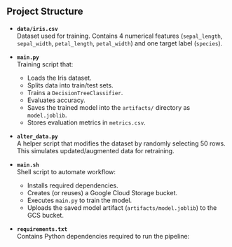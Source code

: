 ## Project Structure

- **`data/iris.csv`**  
  Dataset used for training. Contains 4 numerical features (`sepal_length`, `sepal_width`, `petal_length`, `petal_width`) and one target label (`species`).

- **`main.py`**  
  Training script that:
  - Loads the Iris dataset.  
  - Splits data into train/test sets.  
  - Trains a `DecisionTreeClassifier`.  
  - Evaluates accuracy.  
  - Saves the trained model into the `artifacts/` directory as `model.joblib`.  
  - Stores evaluation metrics in `metrics.csv`.

- **`alter_data.py`**  
  A helper script that modifies the dataset by randomly selecting 50 rows.  
  This simulates updated/augmented data for retraining.

- **`main.sh`**  
  Shell script to automate workflow:
  - Installs required dependencies.  
  - Creates (or reuses) a Google Cloud Storage bucket.  
  - Executes `main.py` to train the model.  
  - Uploads the saved model artifact (`artifacts/model.joblib`) to the GCS bucket.

- **`requirements.txt`**  
  Contains Python dependencies required to run the pipeline:
